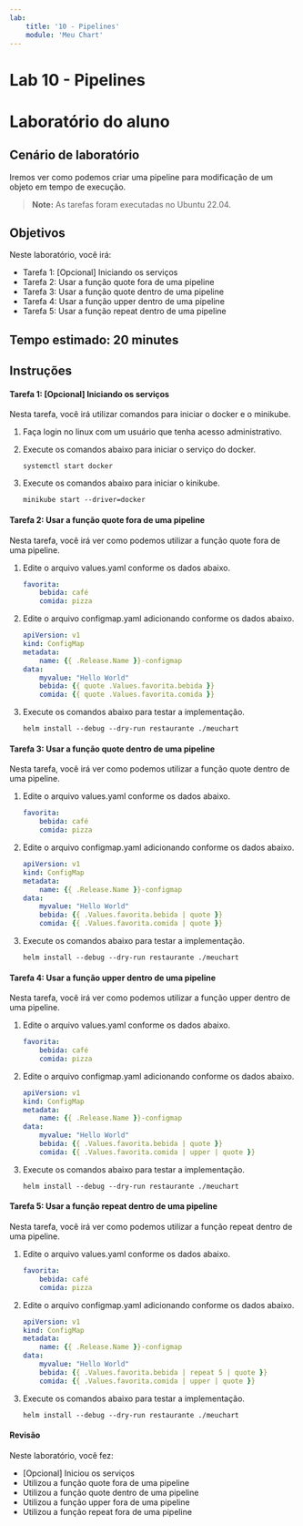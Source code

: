```yaml
---
lab:
    title: '10 - Pipelines'
    module: 'Meu Chart'
---
```


# Lab 10 - Pipelines

# Laboratório do aluno

## Cenário de laboratório

Iremos ver como podemos criar uma pipeline para modificação de um objeto em tempo de execução.

>**Note:** As tarefas foram executadas no Ubuntu 22.04.

## Objetivos

Neste laboratório, você irá:

+ Tarefa 1: [Opcional] Iniciando os serviços
+ Tarefa 2: Usar a função quote fora de uma pipeline
+ Tarefa 3: Usar a função quote dentro de uma pipeline
+ Tarefa 4: Usar a função upper dentro de uma pipeline
+ Tarefa 5: Usar a função repeat dentro de uma pipeline

## Tempo estimado: 20 minutes

## Instruções

#### Tarefa 1: [Opcional] Iniciando os serviços

Nesta tarefa, você irá utilizar comandos para iniciar o docker e o minikube.

1. Faça login no linux com um usuário que tenha acesso administrativo.

1. Execute os comandos abaixo para iniciar o serviço do docker.

    ```shell
    systemctl start docker
    ```

1. Execute os comandos abaixo para iniciar o kinikube.

    ```shell
    minikube start --driver=docker
    ```

#### Tarefa 2: Usar a função quote fora de uma pipeline

Nesta tarefa, você irá ver como podemos utilizar a função quote fora de uma pipeline.

1. Edite o arquivo values.yaml conforme os dados abaixo.

    ```yaml
    favorita:
        bebida: café
        comida: pizza
    ```

1. Edite o arquivo configmap.yaml adicionando conforme os dados abaixo.

    ```yaml
    apiVersion: v1
    kind: ConfigMap
    metadata:
        name: {{ .Release.Name }}-configmap
    data:
        myvalue: "Hello World"
        bebida: {{ quote .Values.favorita.bebida }}
        comida: {{ quote .Values.favorita.comida }}
    ```

1. Execute os comandos abaixo para testar a implementação.

    ```shell
    helm install --debug --dry-run restaurante ./meuchart
    ```

#### Tarefa 3: Usar a função quote dentro de uma pipeline

Nesta tarefa, você irá ver como podemos utilizar a função quote dentro de uma pipeline.

1. Edite o arquivo values.yaml conforme os dados abaixo.

    ```yaml
    favorita:
        bebida: café
        comida: pizza
    ```

1. Edite o arquivo configmap.yaml adicionando conforme os dados abaixo.

    ```yaml
    apiVersion: v1
    kind: ConfigMap
    metadata:
        name: {{ .Release.Name }}-configmap
    data:
        myvalue: "Hello World"
        bebida: {{ .Values.favorita.bebida | quote }}
        comida: {{ .Values.favorita.comida | quote }}
    ```

1. Execute os comandos abaixo para testar a implementação.

    ```shell
    helm install --debug --dry-run restaurante ./meuchart
    ```

#### Tarefa 4: Usar a função upper dentro de uma pipeline

Nesta tarefa, você irá ver como podemos utilizar a função upper dentro de uma pipeline.

1. Edite o arquivo values.yaml conforme os dados abaixo.

    ```yaml
    favorita:
        bebida: café
        comida: pizza
    ```

1. Edite o arquivo configmap.yaml adicionando conforme os dados abaixo.

    ```yaml
    apiVersion: v1
    kind: ConfigMap
    metadata:
        name: {{ .Release.Name }}-configmap
    data:
        myvalue: "Hello World"
        bebida: {{ .Values.favorita.bebida | quote }}
        comida: {{ .Values.favorita.comida | upper | quote }}
    ```

1. Execute os comandos abaixo para testar a implementação.

    ```shell
    helm install --debug --dry-run restaurante ./meuchart
    ```

#### Tarefa 5: Usar a função repeat dentro de uma pipeline

Nesta tarefa, você irá ver como podemos utilizar a função repeat dentro de uma pipeline.

1. Edite o arquivo values.yaml conforme os dados abaixo.

    ```yaml
    favorita:
        bebida: café
        comida: pizza
    ```

1. Edite o arquivo configmap.yaml adicionando conforme os dados abaixo.

    ```yaml
    apiVersion: v1
    kind: ConfigMap
    metadata:
        name: {{ .Release.Name }}-configmap
    data:
        myvalue: "Hello World"
        bebida: {{ .Values.favorita.bebida | repeat 5 | quote }}
        comida: {{ .Values.favorita.comida | upper | quote }}
    ```

1. Execute os comandos abaixo para testar a implementação.

    ```shell
    helm install --debug --dry-run restaurante ./meuchart
    ```

#### Revisão

Neste laboratório, você fez:

- [Opcional] Iniciou os serviços
- Utilizou a função quote fora de uma pipeline
- Utilizou a função quote dentro de uma pipeline
- Utilizou a função upper fora de uma pipeline
- Utilizou a função repeat fora de uma pipeline